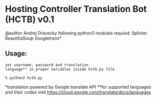 # Hosting Controller Translation Bot (HCTB) v0.1
@author Andrej Dravecky
following python3 modules requied:
    Splinter
    BeautifulSoup
    Googletrans*

## Usage:
    set username, password and translation
    language** in proper variables inside hctb.py file

    % python3 hctb.py

*translation powered by Google translate API
**for supported languages and their codes visit https://cloud.google.com/translate/docs/languages

